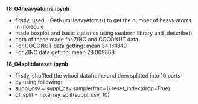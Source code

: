 
**18_04heavyatoms.ipynb** 
- firstly, used: l.GetNumHeavyAtoms() to get the number of heavy atoms in molecule
- made boxplot and basic statistics using seaborn library and .describe()
- both of these made for ZINC and COCONUT data
- For COCONUT data getting: mean 34.161340
- For ZINC data getting: mean 28.009868

**18_04splitdataset.ipynb** 
- firstly, shuffled the whoel dataframe and then splitted into 10 parts
- by using following:
- suppl_csv = suppl_csv.sample(frac=1).reset_index(drop=True)
- df_split = np.array_split(suppl_csv, 10)
